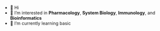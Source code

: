 - 👋 Hi
- 👀 I’m interested in **Pharmacology**, **System Biology**, **Immunology**, and **Bioinformatics**
- 🌱 I’m currently learning basic

<!---
lksingagerda/lksingagerda is a ✨ special ✨ repository because its `README.md` (this file) appears on your GitHub profile.
You can click the Preview link to take a look at your changes.
--->
